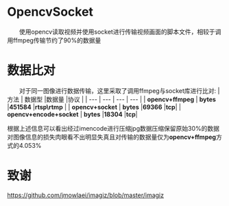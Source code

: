 # OpencvSocket
&emsp;&emsp;使用opencv读取视频并使用socket进行传输视频画面的脚本文件，相较于调用ffmpeg传输节约了90%的数据量
# 数据比对
&emsp;&emsp;对于同一图像进行数据传输，这里采取了调用ffmpeg与socket库进行比对:
| 方法 | 数据型 |数据量 |协议 |
| --- | --- | --- | --- |
| **opencv+ffmpeg** | **bytes** |**451584** |**rtsp\rtmp** |
| **opencv+socket** | **bytes** |**69366** |**tcp**|
| **opencv+encode+socket** | **bytes** |**18304** |**tcp**|

根据上述信息可以看出经过imencode进行压缩jpg数据压缩保留原始30%的数据对图像信息的损失肉眼看不出明显失真且对传输的数据量仅为**opencv+ffmpeg**方式的4.053%

# 致谢
https://github.com/jmowlaei/imagiz/blob/master/imagiz
